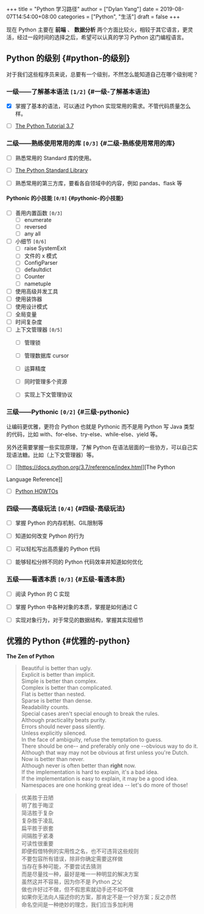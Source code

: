 +++
title = "Python 学习路径"
author = ["Dylan Yang"]
date = 2019-08-07T14:54:00+08:00
categories = ["Python", "生活"]
draft = false
+++

现在 Python 主要在 **前端** 、 **数据分析** 两个方面比较火，相较于其它语言，更灵活，经过一段时间的选择之后，希望可以认真的学习 Python 这门编程语言。


## Python 的级别 {#python-的级别}

对于我们这些程序员来说，总要有一个级别，不然怎么能知道自己在哪个级别呢？


### 一级——了解基本语法 <code>[1/2]</code> {#一级-了解基本语法}

-   [X] 掌握了基本的语法，可以通过 Python 实现常用的需求。不管代码质量怎么样。
-   [ ] [The Python Tutorial 3.7](https://docs.python.org/3.7/tutorial/index.html)


### 二级——熟练使用常用的库 <code>[0/3]</code> {#二级-熟练使用常用的库}

-   [ ] 熟悉常用的 Standard 库的使用。
-   [ ] [The Python Standard Library](https://docs.python.org/3.7/library/index.html)
-   [ ] 熟悉常用的第三方库，要看各自领域中的内容，例如 pandas、flask 等


#### Pythonic 的小技能 <code>[0/8]</code> {#pythonic-的小技能}

-   [ ] 善用内置函数 <code>[0/3]</code>
    -   [ ] enumerate
    -   [ ] reversed
    -   [ ] any all
-   [ ] 小细节 <code>[0/6]</code>
    -   [ ] raise SystemExit
    -   [ ] 文件的 x 模式
    -   [ ] ConfigParser
    -   [ ] defaultdict
    -   [ ] Counter
    -   [ ] nametuple
-   [ ] 使用高级并发工具
-   [ ] 使用装饰器
-   [ ] 使用设计模式
-   [ ] 全局变量
-   [ ] 时间复杂度
-   [ ] 上下文管理器 <code>[0/5]</code>
    -   [ ] 管理锁
    -   [ ] 管理数据库 cursor
    -   [ ] 运算精度
    -   [ ] 同时管理多个资源
    -   [ ] 实现上下文管理协议


### 三级——Pythonic <code>[0/2]</code> {#三级-pythonic}

让编码更优雅，更符合 Python 也就是 Pythonic 而不是用 Python 写 Java 类型的代码，比如 with、for-else、try-else、while-else、yield 等。

另外还需要掌握一些实现原理，了解 Python 在语法层面的一些协方，可以自己实现语法糖。比如（上下文管理器）等。

-   [ ] [[<https://docs.python.org/3.7/reference/index.html>][The Python

Language Reference]]

-   [ ] [Python HOWTOs](https://docs.python.org/3.7/howto/index.html)


### 四级——高级玩法 <code>[0/4]</code> {#四级-高级玩法}

-   [ ] 掌握 Python 的内存机制、GIL限制等
-   [ ] 知道如何改变 Python 的行为
-   [ ] 可以轻松写出高质量的 Python 代码
-   [ ] 能够轻松分辨不同的 Python 代码效率并知道如何优化


### 五级——看透本质 <code>[0/3]</code> {#五级-看透本质}

-   [ ] 阅读 Python 的 C 实现
-   [ ] 掌握 Python 中各种对象的本质，掌握是如何通过 C
-   [ ] 实现对象行为，对于常见的数据结构，掌握其实现细节


## 优雅的 Python {#优雅的-python}

**The Zen of Python**

> Beautiful is better than ugly. <br />
> Explicit is better than implicit. <br />
> Simple is better than complex. <br />
> Complex is better than complicated. <br />
> Flat is better than nested. <br />
> Sparse is better than dense. <br />
> Readability counts. <br />
> Special cases aren't special enough to break the rules. <br />
> Although practicality beats purity. <br />
> Errors should never pass silently. <br />
> Unless explicitly silenced. <br />
> In the face of ambiguity, refuse the temptation to guess. <br />
> There should be one-- and preferably only one --obvious way to do it. <br />
> Although that way may not be obvious at first unless you're Dutch. <br />
> Now is better than never. <br />
> Although never is often better than **right** now. <br />
> If the implementation is hard to explain, it's a bad idea. <br />
> If the implementation is easy to explain, it may be a good idea. <br />
> Namespaces are one honking great idea -- let's do more of those! <br />

<!--quoteend-->

> 优美胜于丑陋 <br />
> 明了胜于晦涩 <br />
> 简洁胜于复杂 <br />
> 复杂胜于凌乱 <br />
> 扁平胜于嵌套 <br />
> 间隔胜于紧凑 <br />
> 可读性很重要 <br />
> 即便假借特例的实用性之名，也不可违背这些规则 <br />
> 不要包容所有错误，除非你确定需要这样做 <br />
> 当存在多种可能，不要尝试去猜测 <br />
> 而是尽量找一种，最好是唯一一种明显的解决方案 <br />
> 虽然这并不容易，因为你不是 Python 之父 <br />
> 做也许好过不做，但不假思索就动手还不如不做 <br />
> 如果你无法向人描述你的方案，那肯定不是一个好方案；反之亦然 <br />
> 命名空间是一种绝妙的理念，我们应当多加利用 <br />
